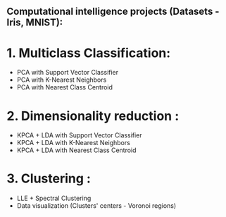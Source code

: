## Computational intelligence projects (Datasets - Iris, MNIST): ##
# 1. Multiclass Classification: 
  - PCA with Support Vector Classifier
  - PCA with K-Nearest Neighbors
  - PCA with Nearest Class Centroid 
# 2. Dimensionality reduction :
  - KPCA + LDA with Support Vector Classifier
  - KPCA + LDA with K-Nearest Neighbors 
  - KPCA + LDA with Nearest Class Centroid 
# 3. Clustering : 
  - LLE + Spectral Clustering
  - Data visualization (Clusters' centers - Voronoi regions)